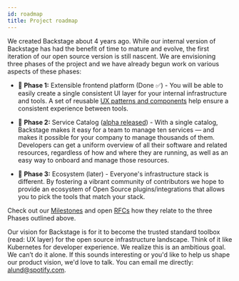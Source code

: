 ```yaml
---
id: roadmap
title: Project roadmap
---
```


We created Backstage about 4 years ago. While our internal version of Backstage
has had the benefit of time to mature and evolve, the first iteration of our
open source version is still nascent. We are envisioning three phases of the
project and we have already begun work on various aspects of these phases:

- 🐣 **Phase 1:** Extensible frontend platform (Done ✅) - You will be able to
  easily create a single consistent UI layer for your internal infrastructure
  and tools. A set of reusable
  [UX patterns and components](http://storybook.backstage.io) help ensure a
  consistent experience between tools.

- 🐢 **Phase 2:** Service Catalog
  ([alpha released](https://backstage.io/blog/2020/06/22/backstage-service-catalog-alpha)) -
  With a single catalog, Backstage makes it easy for a team to manage ten
  services — and makes it possible for your company to manage thousands of them.
  Developers can get a uniform overview of all their software and related
  resources, regardless of how and where they are running, as well as an easy
  way to onboard and manage those resources.

- 🐇 **Phase 3:** Ecosystem (later) - Everyone's infrastructure stack is
  different. By fostering a vibrant community of contributors we hope to provide
  an ecosystem of Open Source plugins/integrations that allows you to pick the
  tools that match your stack.

Check out our [Milestones](https://github.com/spotify/backstage/milestones) and
open [RFCs](https://github.com/spotify/backstage/labels/rfc) how they relate to
the three Phases outlined above.

Our vision for Backstage is for it to become the trusted standard toolbox (read:
UX layer) for the open source infrastructure landscape. Think of it like
Kubernetes for developer experience. We realize this is an ambitious goal. We
can’t do it alone. If this sounds interesting or you'd like to help us shape our
product vision, we'd love to talk. You can email me directly:
[alund@spotify.com](mailto:alund@spotify.com).
